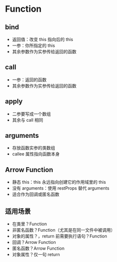 # Function

## bind

- 返回值：改变 this 指向后的 this
- 一参：你所指定的 this
- 其余参数作为实参传给返回的函数

## call

- 一参：返回的函数
- 其余参数作为实参传给返回的函数

## apply

- 二参要写成一个数组
- 其余与 call 相同

## arguments

- 存放函数实参的类数组
- callee 属性指向函数本身

## Arrow Function

- 静态 this：this 永远指向创建它的作用域里的 this
- 没有 arguments：使用 restProps 替代 arguments
- 适合作为回调或匿名函数

## 适用场景

- 在类里？Function
- 非匿名函数？Function（尤其是在同一文件中被调用）
- 对象的属性？，return 前需要执行语句？Function
- 回调？Arrow Function
- 匿名函数？Arrow Function
- 对象属性？仅一句 return
